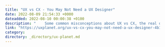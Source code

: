 ```yaml
---
title: "UX vs CX - You May Not Need a UX Designer"
date: 2022-08-09 21:54:33 +0000
dateadded: 2022-08-10 00:00:38 +0100
description: "    Some common misconceptions about UX vs CX, the real difference, and why your company may not actually need a UX designer.  Continue reading on UX Planet »  "
link: "https://uxplanet.org/ux-vs-cx-you-may-not-need-a-ux-designer-4b1542535745?source=rss----819cc2aaeee0---4"
category:
directory: _directory/ux-planet.md
---
```

